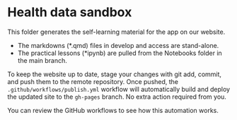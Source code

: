 # Health data sandbox 

This folder generates the self-learning material for the app on our website. 

- The markdowns (*.qmd) files in develop and access are stand-alone.
- The practical lessons (*ipynb) are pulled from the Notebooks folder in the main branch.

To keep the website up to date, stage your changes with git add, commit, and push them to the remote repository. Once pushed, the `.github/workflows/publish.yml` workflow will automatically build and deploy the updated site to the `gh-pages` branch. No extra action required from you. 

You can review the GitHub workflows to see how this automation works.